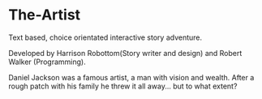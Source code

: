 The-Artist
==========

Text based, choice orientated interactive story adventure.

Developed by Harrison Robottom(Story writer and design)  and Robert Walker (Programming).


Daniel Jackson was a famous artist, a man with vision and wealth.
After a rough patch with his family he threw it all away... but to what extent?
